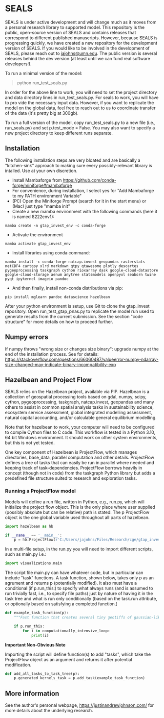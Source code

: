 # SEALS

SEALS is under active development and will change much as it moves from a personal research library to supported model. This repository is the public, open-source version of SEALS and contains releases that correspond to different published manuscripts. However, because SEALS is progressing quickly, we have created a new repository for the development version of SEALS. If you would like to be involved in the development of SEALS, please reach out to jajohns@umn.edu. The public version is several releases behind the dev version (at least until we can fund real software developers!).

To run a minimal version of the model:
> python run_test_seals.py

In order for the above line to work, you will need to set the project directory and data directory lines in run_test_seals.py. For seals to work, you will have to pro vide the necessary input data. However, if you want to replicate the model on the global data, feel free to reach out to us to coordinate transfer of the data (it's pretty big at 300gb). 

To run a full version of the model, copy run_test_seals.py to a new file (i.e., run_seals.py) and set p.test_mode = False. You may also want to specify a new project directory to keep different runs separate.

## Installation

The following installation steps are very bloated and are basically a "kitchen-sink" approach to making sure every possibly-relevant library is intalled. Use at your own discretion.

-   Install Mambaforge from https://github.com/conda-forge/miniforge#mambaforge
-   For convenience, during installation, I select yes for "Add Mambaforge to my PATH environment Variable"
-   (PC) Open the Miniforge Prompt (search for it in the start menu) or (Mac) just type "mamba init"
-   Create a new mamba environment with the following commands (here it is named 8222env1):

`mamba create -n gtap_invest_env -c conda-forge`

-   Activate the environment

`mamba activate gtap_invest_env`

-   Install libraries using conda command:

`mamba install -c conda-forge natcap.invest geopandas rasterstats netCDF4 cartopy xlrd markdown qtpy qtawesome plotly descartes pygeoprocessing taskgraph cython rioxarray dask google-cloud-datastore google-cloud-storage aenum anytree statsmodels openpyxl seaborn twine pyqt ipykernel imageio pandoc`

-   And then finally, install non-conda distributions via pip:

`pip install mglearn pandoc datascience hazelbean`

After your python environment is setup, use Git to clone the gtap_invest repository. Open run_test_gtap_pnas.py to replicate the model run used to generate results from the current submission. See the section "code structure" for more details on how to proceed further.

## Numpy errors

If numpy throws "wrong size or changes size binary": upgrade numpy at the end of the installation process. See for details: https://stackoverflow.com/questions/66060487/valueerror-numpy-ndarray-size-changed-may-indicate-binary-incompatibility-exp


## Hazelbean and Project Flow

SEALS relies on the Hazelbean project, available via PIP. Hazelbean is a collection of geospatial processing tools based on gdal, numpy, scipy, cython, pygeoprocessing, taskgraph, natcap.invest, geopandas and many others to assist in common spatial analysis tasks in sustainability science, ecosystem service assessment, global integrated modelling assessment,  natural capital accounting, and/or calculable general equilibrium modelling.

Note that for hazelbean to work, your computer will need to be configured to compile Cython files to C code. This workflow is tested in a Python  3.10, 64 bit Windows environment. It should work on other system environments, but this is not yet tested. 

One key component of Hazelbean is ProjectFlow, which manages directories, base_data, parallel computation and other details. ProjectFlow defines a tree of tasks that can easily be run in parallel where needed and keeping track of task-dependencies. ProjectFlow borrows heavily in concept (though not in code) from the taskgraph Python library but adds a predefined file structure suited to research and exploration tasks.

### Running a ProjectFlow model

Models will define a run file, written in Python, e.g., run.py, which will initialize the project flow object. This is the only place where user supplied (possibly absolute but can be relative) path is stated. The p ProjectFlow object is the one global variable used throughout all parts of hazelbean.

``` python
import hazelbean as hb

if __name__ == '__main__':
    p = hb.ProjectFlow(r'C:/Users/jajohns/Files/Research/cge/gtap_invest/projects/pnas_manuscript')
```

In a multi-file setup, in the run.py you will need to import different scripts, such as main.py i.e.:

``` python
import visualizations.main
```

The script file main.py can have whatever code, but in particular can include "task" functions. A task function, shown below, takes only p as an agrument and returns p (potentially modified). It also must have a conditional (if p.run_this:) to specify what always runs (and is assumed to run trivially fast, i.e., to specify file paths) just by nature of having it in the task tree and what is run only conditionally (based on the task.run attribute, or optionally based on satisfying a completed function.)

``` python
def example_task_function(p):
    """Fast function that creates several tiny geotiffs of gaussian-like kernels for later use in ffn_convolve."""

    if p.run_this:
        for i in computationally_intensive_loop:
            print(i)
```

**Important Non-Obvious Note**

Importing the script will define function(s) to add "tasks", which take the ProjectFlow object as an argument and returns it after potential modification.

``` python
def add_all_tasks_to_task_tree(p):
    p.generated_kernels_task = p.add_task(example_task_function)
```



## More information
See the author's personal webpage, https://justinandrewjohnson.com/ for more details about the underlying research.
